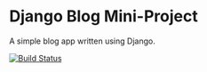 # Django Blog Mini-Project

A simple blog app written using Django.

[![Build Status](https://travis-ci.org/jtuck15/django-blog.svg?branch=master)](https://travis-ci.org/jtuck15/django-blog)
